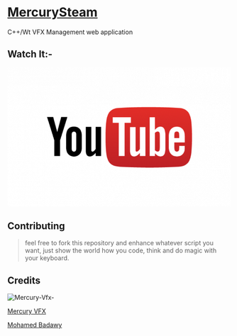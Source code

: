 # [MercurySteam](http://mercuryvisualsolutions.github.io/MercurySteam/)

C++/Wt VFX Management web application

## Watch It:- 
[![Watch the video](https://github.com/mercuryvisualsolutions/MercurySteam/blob/master/youtube-png.png)](https://www.youtube.com/watch?v=zhvyPsvHZVI)

## Contributing
> feel free to fork this repository and enhance whatever script you want, just show the world how you code, think and do magic with your keyboard.

## Credits
![Mercury-Vfx-](https://s3-eu-west-1.amazonaws.com/wuzzuf/files/company_logo/Mercury-Vfx-Egypt-14101-1599563545.jpg)


[Mercury VFX](https://www.mercuryvfx.com/)

[Mohamed Badawy](https://www.linkedin.com/in/mohamed-badawy-3723b725/)
